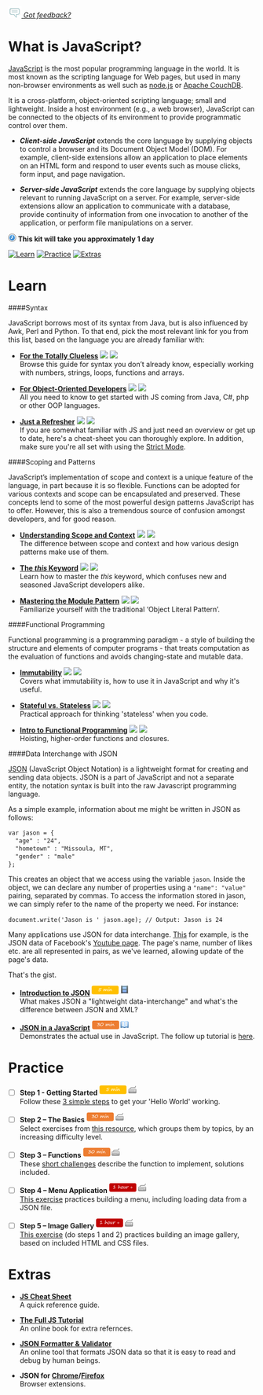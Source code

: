 *[![Feedback](/assets/feedback.gif) Got feedback?](mailto:leeb@wix.com)*

# What is JavaScript?

[JavaScript](https://developer.mozilla.org/en-US/docs/Web/JavaScript) is the most popular programming language in the world. 
It is most known as the scripting language for Web pages, but used in many non-browser environments as well such as [node.js](https://nodejs.org/) or [Apache CouchDB](https://couchdb.apache.org/). 

It is a cross-platform, object-oriented scripting language; small and lightweight. Inside a host environment (e.g., a web browser), 
JavaScript can be connected to the objects of its environment to provide programmatic control over them.

- ***Client-side JavaScript*** extends the core language by supplying objects to control a browser and its Document Object Model (DOM). For example, client-side extensions allow an application to place elements on an HTML form and respond to user events such as mouse clicks, form input, and page navigation.

- ***Server-side JavaScript*** extends the core language by supplying objects relevant to running JavaScript on a server. For example, server-side extensions allow an application to communicate with a database, provide continuity of information from one invocation to another of the application, or perform file manipulations on a server.

![](/assets/clock-16.png) **This kit will take you approximately 1 day**

<a href="#learn"><img src="https://github.com/wix/fed-training-kit/blob/master/assets/btn-learn.png" alt="Learn" height="48" width="140"></img></a>
<a href="#practice"><img src="https://github.com/wix/fed-training-kit/blob/master/assets/btn-practice.png" alt="Practice" height="48" width="140"></img></a>
<a href="#extras"><img src="https://github.com/wix/fed-training-kit/blob/master/assets/btn-extras.png" alt="Extras" height="48" width="140"></img></a>


# Learn

####Syntax

  JavaScript borrows most of its syntax from Java, but is also influenced by Awk, Perl and Python. To that end, pick the most relevant link for you from this list, based on the language you are already familiar with:
  
- **[For the Totally Clueless](http://speakingjs.com/es5/ch01.html)** <a href="#"><img src="https://github.com/wix/fed-training-kit/blob/master/assets/time-1h.png"></img></a> <a href="#"><img src="https://github.com/wix/fed-training-kit/blob/master/assets/tag-read.png"></img></a>   
  Browse this guide for syntax you don’t already know, especially working with numbers, strings, loops, functions and arrays.

- **[For Object-Oriented Developers](https://www.youtube.com/watch?v=FGNKoHv7xPY)** <a href="#"><img src="https://github.com/wix/fed-training-kit/blob/master/assets/time-30m.png"></img></a> <a href="#"><img src="https://github.com/wix/fed-training-kit/blob/master/assets/tag-video.png"></img></a>   
  All you need to know to get started with JS coming from Java, C#, php or other OOP languages. 

- **[Just a Refresher](http://betterexplained.com/articles/the-single-page-javascript-overview/)** <a href="#"><img src="https://github.com/wix/fed-training-kit/blob/master/assets/time-30m.png"></img></a> <a href="#"><img src="https://github.com/wix/fed-training-kit/blob/master/assets/tag-read.png"></img></a>   
  If you are somewhat familiar with JS and just need an overview or get up to date, here's a cheat-sheet you can thoroughly explore. In addition, make sure you're all set with using the [Strict Mode](http://speakingjs.com/es5/ch07.html#strict_mode).


####Scoping and Patterns

  JavaScript’s implementation of scope and context is a unique feature of the language, in part because it is so flexible. Functions can be adopted for various contexts and scope can be encapsulated and preserved. These concepts lend to some of the most powerful design patterns JavaScript has to offer. However, this is also a tremendous source of confusion amongst developers, and for good reason.
  
- **[Understanding Scope and Context](http://ryanmorr.com/understanding-scope-and-context-in-javascript/)** <a href="#"><img src="https://github.com/wix/fed-training-kit/blob/master/assets/time-30m.png"></img></a> <a href="#"><img src="https://github.com/wix/fed-training-kit/blob/master/assets/tag-read.png"></img></a>   
  The difference between scope and context and how various design patterns make use of them. 

- **[The *this* Keyword](http://javascriptissexy.com/understand-javascripts-this-with-clarity-and-master-it/)** <a href="#"><img src="https://github.com/wix/fed-training-kit/blob/master/assets/time-30m.png"></img></a> <a href="#"><img src="https://github.com/wix/fed-training-kit/blob/master/assets/tag-read.png"></img></a>   
  Learn how to master the *this* keyword, which confuses new and seasoned JavaScript developers alike. 

- **[Mastering the Module Pattern](https://toddmotto.com/mastering-the-module-pattern/)** <a href="#"><img src="https://github.com/wix/fed-training-kit/blob/master/assets/time-1h.png"></img></a> <a href="#"><img src="https://github.com/wix/fed-training-kit/blob/master/assets/tag-read.png"></img></a>   
  Familiarize yourself with the traditional ‘Object Literal Pattern’.


####Functional Programming

Functional programming is a programming paradigm - a style of building the structure and elements of computer programs - 
that treats computation as the evaluation of functions and avoids changing-state and mutable data. 

- **[Immutability](http://www.sitepoint.com/immutability-javascript/)** <a href="#"><img src="https://github.com/wix/fed-training-kit/blob/master/assets/time-30m.png"></img></a> <a href="#"><img src="https://github.com/wix/fed-training-kit/blob/master/assets/tag-read.png"></img></a>   
  Covers what immutability is, how to use it in JavaScript and why it's useful.

- **[Stateful vs. Stateless](http://programmers.stackexchange.com/questions/101337/whats-the-difference-between-stateful-and-stateless)** <a href="#"><img src="https://github.com/wix/fed-training-kit/blob/master/assets/time-5m.png"></img></a> <a href="#"><img src="https://github.com/wix/fed-training-kit/blob/master/assets/tag-read.png"></img></a>   
  Practical approach for thinking 'stateless' when you code.
  
- **[Intro to Functional Programming](http://www.srirangan.net/2011-12-functional-programming-in-javascript)** <a href="#"><img src="https://github.com/wix/fed-training-kit/blob/master/assets/time-1h.png"></img></a> <a href="#"><img src="https://github.com/wix/fed-training-kit/blob/master/assets/tag-read.png"></img></a>   
  Hoisting, higher-order functions and closures.


####Data Interchange with JSON

[JSON](http://json.org/) (JavaScript Object Notation) is a lightweight format for creating and sending data objects. JSON is a part of JavaScript and not a separate entity, the notation syntax is built into the raw Javascript programming language.

As a simple example, information about me might be written in JSON as follows:

```
var jason = {
  "age" : "24",
  "hometown" : "Missoula, MT",
  "gender" : "male"
};
```

This creates an object that we access using the variable `jason`. 
Inside the object, we can declare any number of properties using a `"name": "value"` pairing, separated by commas. 
To access the information stored in jason, we can simply refer to the name of the property we need. For instance:

`document.write('Jason is ' jason.age); // Output: Jason is 24`

Many applications use JSON for data interchange. [This](http://graph.facebook.com/youtube) for example, is the JSON data of Facebook's [Youtube page](http://www.facebook.com/youtube). The page's name, number of likes etc. are all represented in pairs, as we've learned, allowing update of the page's data.

That's the gist.

- [**Introduction to JSON**](https://www.youtube.com/watch?v=40aKlrL-2V8) ![](/assets/time-5m.png) ![](/assets/tag-video.png)   
  What makes JSON a "lightweight data-interchange" and what's the difference between JSON and XML?

- [**JSON in a JavaScript**](https://www.youtube.com/watch?v=wbB3lVyUvAM) ![](/assets/time-30m.png) ![](/assets/tag-read.png)   
  Demonstrates the actual use in JavaScript. The follow up tutorial is [here](https://www.youtube.com/watch?v=BSi4iUlzBiU).

# Practice

- [ ] **Step 1 - Getting Started** <a href="#"><img src="/assets/time-5m.png"></img></a> <a href="#"><img src="/assets/tag-handson.png"></img></a>     
  Follow these [3 simple steps](https://developer.mozilla.org/en-US/docs/Web/JavaScript/Guide/Introduction#Hello_world) to get your 'Hello World' working.

- [ ] **Step 2 – The Basics** <a href="#"><img src="/assets/time-30m.png"></img></a> <a href="#"><img src="/assets/tag-handson.png"></img></a>     
  Select exercises from [this resource](http://www.w3resource.com/javascript-exercises/), which groups them by topics, by an increasing difficulty level.

- [ ] **Step 3 – Functions** <a href="#"><img src="/assets/time-30m.png"></img></a> <a href="#"><img src="/assets/tag-handson.png"></img></a>     
  These [short challenges](http://www.teaching-materials.org/javascript/exercises/functions.html) describe the function to implement, solutions included.

- [ ] **Step 4 – Menu Application** <a href="#"><img src="/assets/time-1h.png"></img></a> <a href="#"><img src="/assets/tag-handson.png"></img></a>     
  [This exercise](https://github.com/caiovaccaro/JavascriptExercise) practices building a menu, including loading data from a JSON file.

- [ ] **Step 5 – Image Gallery** <a href="#"><img src="/assets/time-1h.png"></img></a> <a href="#"><img src="/assets/tag-handson.png"></img></a>     
  [This exercise](https://github.com/aron/javascript-exercises/tree/master/gallery) (do steps 1 and 2) practices building an image gallery, based on included HTML and CSS files.


# Extras

- **[JS Cheat Sheet](http://overapi.com/javascript/)**   
  A quick reference guide.
  
- **[The Full JS Tutorial](http://eloquentjavascript.net/)**   
  An online book for extra refernces.

- **[JSON Formatter & Validator](http://jsonformatter.curiousconcept.com/)**   
  An online tool that formats JSON data so that it is easy to read and debug by human beings.

- **JSON for [Chrome](https://chrome.google.com/webstore/detail/json-formatter/bcjindcccaagfpapjjmafapmmgkkhgoa?hl=en)/[Firefox](https://addons.mozilla.org/en-Us/firefox/addon/jsonview/)**   
  Browser extensions.
  

